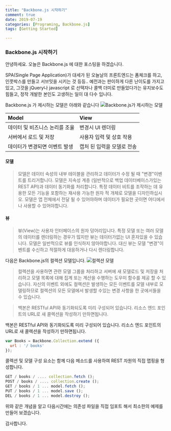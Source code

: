 ```yaml
---
title: "Backbone.js 시작하기"
comment: true
date: 2019-07-19
categories: [Programing, Backbone.js]
tags: [Getting Started]

---
```


### Backbone.js 시작하기

안녕하세요.
오늘은 Backbone.js 에 대한 포스팅을 하겠습니다.

SPA(Single Page Application)가 대세가 된 오늘날의 프론트엔드는
폼체크를 하고, 인풋박스를 만들고 서브밋을 시키는 것 등등..
예전과는 판이하게 다른 난이도를 가지고 있고,
그것을 jQuery나 javascript 로 선택자나 콜백 더미로 만들었다가는 유지보수도 힘들고,
정작 개발한 본인도 고생하는 일이 대 다수 입니다.

Backbone.js 가 제시하는 모델은 아래와 같습니다
![Backbone.js가 제시하는 모델](/images/post/backbone_start/model.png)

|Model |View|
| :--- | :--- |
|데이터 및 비즈니스 논리를 조율	| 변경시 UI 렌더링|
|서버에서 로드 및 저장	|사용자 입력 및 상호 작용|
|데이터가 변경되면 이벤트 발생	|캡처 된 입력을 모델로 전송|

#### 모델
>모델은 데이터 속성의 내부 테이블을 관리하고 데이터가 수정 될 때 "변경"이벤트를 트리거합니다. 모델은 지속성 계층 (일반적으로 백업 데이터베이스가있는 REST API)과 데이터 동기화를 처리합니다. 특정 데이터 비트를 조작하는 데 유용한 모든 기능을 포함하는 재사용 가능한 원자 적 개체로 모델을 디자인하십시오. 모델은 앱 전체에서 전달 될 수 있어야하며 데이터가 필요한 곳이면 어디에서나 사용할 수 있어야합니다.

#### 뷰
>뷰(View)는 사용자 인터페이스의 원자 덩어리입니다. 특정 모델 또는 여러 모델의 데이터를 렌더링하는 경우가 많지만 뷰는 데이터가없는 UI 혼자있을 수 있습니다. 모델은 일반적으로 뷰를 인식하지 않아야합니다. 대신 뷰는 모델 "변경"이벤트를 수신하고 적절하게 대응하거나 다시 렌더링합니다.

다음은 Backbone.js의 컬렉션 모델입니다.
![컬렉션 모델](/images/post/backbone_start/collection.png)

>컬렉션을 사용하면 관련 모델 그룹을 처리하고 서버에 새 모델로드 및 저장을 처리하고 모델 목록에 대해 집계 또는 계산을 수행하는 도우미 함수를 제공 할 수 있습니다. 자신의 이벤트 외에도 컬렉션은 발생하는 모든 이벤트를 모델 내부로 모델링하므로 컬렉션의 모든 모델에서 발생할 수있는 변경 사항을 한 곳에서들을 수 있습니다.

>백본은 RESTful API와 동기화되도록 미리 구성되어 있습니다. 리소스 엔드 포인트의 URL로 새 콜렉션을 작성하기 만하면됩니다.

백본은 RESTful API와 동기화되도록 미리 구성되어 있습니다. 리소스 엔드 포인트의 URL로 새 콜렉션을 작성하기 만하면됩니다.

``` javascript
var Books = Backbone.Collection.extend ({
  url : '/ books'
});
```

콜렉션 및 모델 구성 요소는 함께 다음 메소드를 사용하여 REST 자원의 직접 맵핑을 형성합니다.
``` javascript
GET / books / .... collection.fetch ();
POST / books / .... collection.create ();
GET / books / 1 ... model.fetch ();
PUT / books / 1 ... model.save ();
DEL / books / 1 ... model.destroy ();
```

위와 같은 개념을 알고 다음시간에는 의존성 파일을
직접 임포트 해서 최소한의 예제를 만들어 보겠습니다.

감사합니다.
